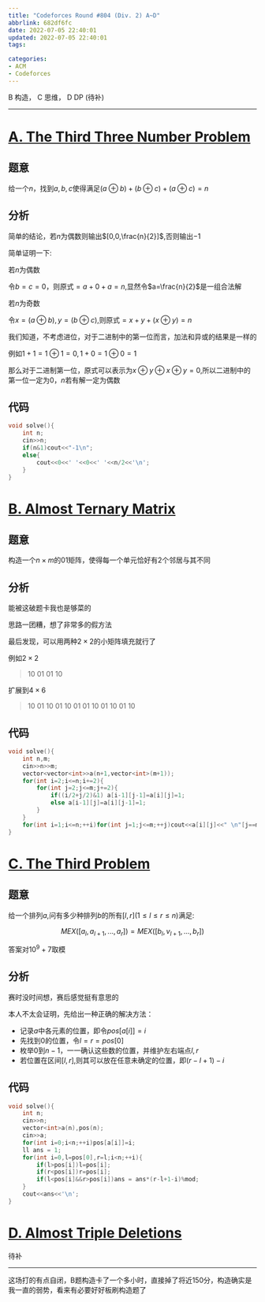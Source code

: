```yaml
---
title: "Codeforces Round #804 (Div. 2) A~D"
abbrlink: 682df6fc
date: 2022-07-05 22:40:01
updated: 2022-07-05 22:40:01
tags:

categories:
- ACM
- Codeforces
---
```


B 构造， C 思维， D DP (待补)

<!-- more -->

---

# [A. The Third Three Number Problem](https://codeforces.com/contest/1699/problem/A)

## 题意

给一个$n$，找到$a,b,c$使得满足$(a\oplus b)+(b\oplus c)+ (a\oplus c)=n$

## 分析

简单的结论，若$n$为偶数则输出$[0,0,\frac{n}{2}]$,否则输出$-1$

简单证明一下:

若$n$为偶数

令$b = c = 0$，则原式$=a+0+a=n$,显然令$a=\frac{n}{2}$是一组合法解

若$n$为奇数

令$x = (a\oplus b), y = (b\oplus c)$,则原式$=x+y+(x\oplus y)=n$

我们知道，不考虑进位，对于二进制中的第一位而言，加法和异或的结果是一样的

例如$1+1 = 1\oplus 1 = 0,1+0 = 1\oplus 0 = 1$

那么对于二进制第一位，原式可以表示为$x\oplus y\oplus x\oplus y = 0$,所以二进制中的第一位一定为$0$，$n$若有解一定为偶数

## 代码

``` cpp
void solve(){
    int n;
    cin>>n;
    if(n&1)cout<<"-1\n";
    else{
        cout<<0<<' '<<0<<' '<<n/2<<'\n';
    }
}
```
# [B. Almost Ternary Matrix](https://codeforces.com/contest/1699/problem/B)

## 题意

构造一个$n\times m$的$01$矩阵，使得每一个单元恰好有$2$个邻居与其不同

## 分析


<span class = "heimu">能被这破题卡我也是够菜的</span>

思路一团糟，想了非常多的假方法

最后发现，可以用两种$2\times 2$的小矩阵填充就行了

例如$2 \times 2$
> 10 01
> 01 10   

扩展到$4 \times 6$

> 10 01 10
> 01 10 01
> 01 10 01
> 10 01 10

## 代码

``` cpp
void solve(){
    int n,m;
    cin>>n>>m;
    vector<vector<int>>a(n+1,vector<int>(m+1));
    for(int i=2;i<=n;i+=2){
        for(int j=2;j<=m;j+=2){
            if((i/2+j/2)&1) a[i-1][j-1]=a[i][j]=1;
            else a[i-1][j]=a[i][j-1]=1;
        }
    }
    for(int i=1;i<=n;++i)for(int j=1;j<=m;++j)cout<<a[i][j]<<" \n"[j==m];
}
```
# [C. The Third Problem](https://codeforces.com/contest/1699/problem/C)

## 题意

给一个排列$a$,问有多少种排列$b$的所有$[l,r](1\le l\le r \le n)$满足:

$$MEX([a_l,a_{l+1},...,a_r])=MEX([b_l,v_{l+1},...,b_r])$$

答案对$10^9+7$取模

## 分析

赛时没时间想，赛后感觉挺有意思的

本人不太会证明，先给出一种正确的解决方法：
- 记录$a$中各元素的位置，即令$pos[a[i]]=i$
- 先找到$0$的位置，令$l = r = pos[0]$
- 枚举$0$到$n-1$，一一确认这些数的位置，并维护左右端点$l,r$
- 若位置在区间$[l,r]$,则其可以放在任意未确定的位置，即$(r-l+1)-i$

## 代码

``` cpp
void solve(){
    int n;
    cin>>n;
    vector<int>a(n),pos(n);
    cin>>a;
    for(int i=0;i<n;++i)pos[a[i]]=i;
    ll ans = 1;
    for(int i=0,l=pos[0],r=l;i<n;++i){
        if(l>pos[i])l=pos[i];
        if(r<pos[i])r=pos[i];
        if(l<pos[i]&&r>pos[i])ans = ans*(r-l+1-i)%mod;
    }
    cout<<ans<<'\n';
}
```

# [D. Almost Triple Deletions](https://codeforces.com/contest/1699/problem/D)

待补



<!-- Q.E.D. -->
---
这场打的有点自闭，B题构造卡了一个多小时，直接掉了将近150分，构造确实是我一直的弱势，看来有必要好好板刷构造题了
